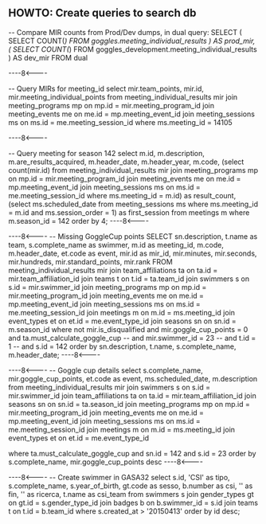 ## HOWTO: Create queries to search db

-- Compare MIR counts from Prod/Dev dumps, in dual query:
SELECT  (
        SELECT COUNT(*)
        FROM   goggles.meeting_individual_results
     ) AS prod_mir,
     (
        SELECT COUNT(*)
        FROM   goggles_development.meeting_individual_results
     ) AS dev_mir
FROM dual

----8<----


-- Query MIRs for meeting_id
select mir.team_points, mir.id, mir.meeting_individual_points
    from meeting_individual_results mir
    join meeting_programs mp on mp.id = mir.meeting_program_id
    join meeting_events me on me.id = mp.meeting_event_id
    join meeting_sessions ms on ms.id = me.meeting_session_id
where ms.meeting_id = 14105

----8<----

-- Query meeting for season 142
select m.id,
  m.description,
  m.are_results_acquired,
  m.header_date,
  m.header_year,
  m.code,
  (select count(mir.id)
    from meeting_individual_results mir
    join meeting_programs mp on mp.id = mir.meeting_program_id
    join meeting_events me on me.id = mp.meeting_event_id
    join meeting_sessions ms on ms.id = me.meeting_session_id
    where ms.meeting_id = m.id) as result_count,
  (select ms.scheduled_date
    from meeting_sessions ms
    where ms.meeting_id = m.id
      and ms.session_order = 1) as first_session
from meetings m
where m.season_id = 142
order by 4;
----8<----


----8<----
-- Missing GoggleCup points
SELECT sn.description, t.name as team, s.complete_name as swimmer,
    m.id as meeting_id, m.code, m.header_date,
    et.code as event,
    mir.id as mir_id, mir.minutes, mir.seconds, mir.hundreds, mir.standard_points, mir.rank
FROM meeting_individual_results mir
	join team_affiliations ta on ta.id = mir.team_affiliation_id
    join teams t on t.id = ta.team_id
    join swimmers s on s.id = mir.swimmer_id
    join meeting_programs mp on mp.id = mir.meeting_program_id
    join meeting_events me on me.id = mp.meeting_event_id
    join meeting_sessions ms on ms.id = me.meeting_session_id
    join meetings m on m.id = ms.meeting_id
    join event_types et on et.id = me.event_type_id
    join seasons sn on sn.id = m.season_id
where not mir.is_disqualified
    and mir.goggle_cup_points = 0
    and ta.must_calculate_goggle_cup
    -- and mir.swimmer_id = 23
    -- and t.id = 1
    -- and s.id = 142
order by sn.description, t.name, s.complete_name, m.header_date;
----8<----


----8<----
-- Goggle cup details
select s.complete_name, mir.goggle_cup_points, et.code as event, ms.scheduled_date, m.description
from meeting_individual_results mir
    join swimmers s on s.id = mir.swimmer_id
    join team_affiliations ta on ta.id = mir.team_affiliation_id
    join seasons sn on sn.id = ta.season_id
    join meeting_programs mp on mp.id = mir.meeting_program_id
    join meeting_events me on me.id = mp.meeting_event_id
    join meeting_sessions ms on ms.id = me.meeting_session_id
    join meetings m on m.id = ms.meeting_id
    join event_types et on et.id = me.event_type_id

where ta.must_calculate_goggle_cup
    and sn.id = 142
    and s.id = 23
order by s.complete_name, mir.goggle_cup_points desc
----8<----


----8<----
-- Create swimmer in GASA32
select s.id, 'CSI' as tipo, s.complete_name, s.year_of_birth, gt.code as sesso, b.number as csi, '' as fin, '' as ricerca, t.name as csi_team
from swimmers s
	join gender_types gt on gt.id = s.gender_type_id
	join badges b on b.swimmer_id = s.id
	join teams t on t.id = b.team_id
where s.created_at > '20150413'
order by id desc;







